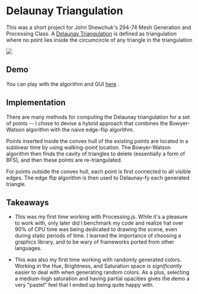 # Delaunay Triangulation

This was a short project for John Shewchuk's 294-74 Mesh Generation and Processing Class. A [Delaunay Triangulation](http://en.wikipedia.org/wiki/Delaunay_triangulation) is defined as triangulation where no point lies inside the circumcircle of any triangle in the triangulation

<img src="http://petercottle.com/miscPics/dt.png"/>

## Demo

You can play with the algorithm and GUI [here](http://petercottle.com/DT/DT.html) .

## Implementation

There are many methods for computing the Delaunay triangulation for a set of points -- I chose to devise a hybrid approach that combines the Bowyer-Watson algorithm with the naive edge-flip algorithm.

Points inserted inside the convex hull of the existing points are located in a sublinear time by using walking-point location. The Bowyer-Watson algorithm then finds the cavity of triangles to delete (essentially a form of BFS), and then these points are re-triangulated.

For points outside the convex hull, each point is first connected to all visible edges. The edge flip algorithm is then used to Delaunay-fy each generated triangle.

## Takeaways

* This was my first time working with Processing.js. While it's a pleasure to work with, only later did I benchmark my code and realize hat over 90% of CPU time was being dedicated to drawing the scene, even during static periods of time. I learned the importance of choosing a graphics library, and to be wary of frameworks ported from other languages.

* This was also my first time working with randomly generated colors. Working in the Hue, Brightness, and Saturation space is *significantly* easier to deal with when generating random colors. As a plus, selecting a medium-high saturation and having partial opacities gives the demo a very "pastel" feel that I ended up being quite happy with.

